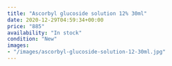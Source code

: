 ```yaml
---
title: "Ascorbyl glucoside solution 12% 30ml"
date: 2020-12-29T04:59:34+00:00
price: "885"
availability: "In stock"
condition: "New"
images:
- "/images/ascorbyl-glucoside-solution-12-30ml.jpg"
---
```


